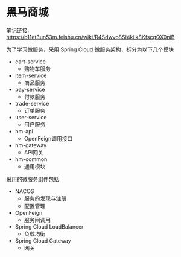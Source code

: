 # 黑马商城

笔记链接: https://b11et3un53m.feishu.cn/wiki/R4Sdwvo8Si4kilkSKfscgQX0niB

为了学习微服务，采用 Spring Cloud 微服务架构，拆分为以下几个模块

- cart-service
  - 购物车服务
- item-service
  - 商品服务
- pay-service
  - 付款服务
- trade-service
  - 订单服务
- user-service
  - 用户服务
- hm-api
  - OpenFeign调用接口
- hm-gateway
  - API网关
- hm-common
  - 通用模块

采用的微服务组件包括

- NACOS
  - 服务的发现与注册
  - 配置管理
- OpenFeign
  - 服务间调用
- Spring Cloud LoadBalancer
  - 负载均衡
- Spring Cloud Gateway
  - 网关

